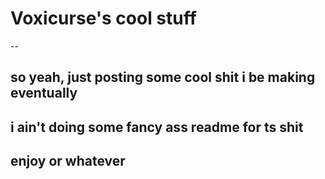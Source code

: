 # Voxicurse's cool stuff
--
## so yeah, just posting some cool shit i be making eventually
## i ain't doing some fancy ass readme for ts shit
## enjoy or whatever
